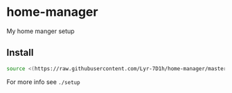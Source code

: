 # home-manager
My home manger setup

## Install

```bash
source <(https://raw.githubusercontent.com/Lyr-7D1h/home-manager/master/setup)
```

For more info see `./setup`
